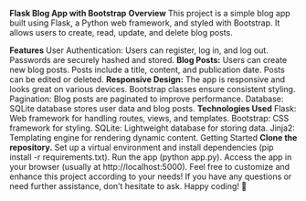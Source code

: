 **Flask Blog App with Bootstrap**
**Overview**
This project is a simple blog app built using Flask, a Python web framework, and styled with Bootstrap. It allows users to create, read, update, and delete blog posts.

**Features**
User Authentication:
Users can register, log in, and log out.
Passwords are securely hashed and stored.
**Blog Posts:**
Users can create new blog posts.
Posts include a title, content, and publication date.
Posts can be edited or deleted.
**Responsive Design:**
The app is responsive and looks great on various devices.
Bootstrap classes ensure consistent styling.
Pagination:
Blog posts are paginated to improve performance.
Database:
SQLite database stores user data and blog posts.
**Technologies Used**
Flask: Web framework for handling routes, views, and templates.
Bootstrap: CSS framework for styling.
SQLite: Lightweight database for storing data.
Jinja2: Templating engine for rendering dynamic content.
Getting Started
**Clone the repository.**
Set up a virtual environment and install dependencies (pip install -r requirements.txt).
Run the app (python app.py).
Access the app in your browser (usually at http://localhost:5000).
Feel free to customize and enhance this project according to your needs! If you have any questions or need further assistance, don’t hesitate to ask. Happy coding! 🚀

